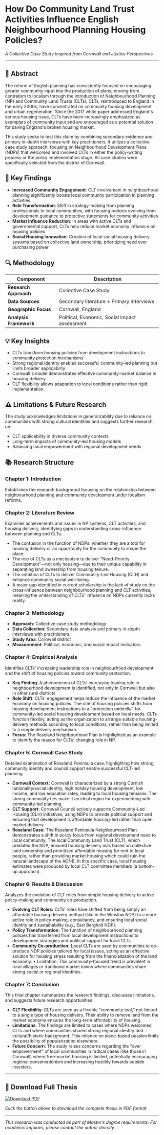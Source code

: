 # How Do Community Land Trust Activities Influence English Neighbourhood Planning Housing Policies?

*A Collective Case Study Inspired from Cornwall and Justice Perspectives*

---

## 📖 Abstract

The reform of English planning has consistently focused on encouraging greater community input into the production of plans, moving from centralism to localism through the introduction of Neighbourhood Planning (NP) and Community Land Trusts (CLTs). CLTs, reintroduced to England in the early 2000s, have concentrated on community housing development and urban regeneration. Since the 2017 white paper addressed England's serious housing issue, CLTs have been increasingly emphasized as exemplars of community input and are encouraged as a potential solution for saving England's broken housing market.

This study seeks to test this claim by combining secondary evidence and primary in-depth interviews with key practitioners. It utilizes a collective case study approach, focusing on Neighbourhood Development Plans (NDPs) that welcomed and involved CLTs in either the policy-writing process or the policy implementation stage. All case studies were specifically selected from the district of Cornwall.

## 🎯 Key Findings

- **Increased Community Engagement**: CLT involvement in neighbourhood planning significantly boosts local community participation in planning activities
- **Role Transformation**: Shift in strategy-making from planning professionals to local communities, with housing policies evolving from development guidance to protective statements for community activities
- **Market Influence Reduction**: In areas with active CLTs and governmental support, CLTs help reduce market economy influence on housing policies
- **Social Housing Innovation**: Creation of local social housing delivery systems based on collective land ownership, prioritizing need over purchasing power

## 🔍 Methodology

| Component | Description |
|-----------|-------------|
| **Research Approach** | Collective Case Study |
| **Data Sources** | Secondary literature + Primary interviews |
| **Geographic Focus** | Cornwall, England |
| **Analysis Framework** | Political, Economic, Social impact assessment |

## 💡 Key Insights

- CLTs transform housing policies from development instructions to community protection mechanisms
- Strong regional identity enables successful community-led planning but limits broader applicability  
- Cornwall's model demonstrates effective community-market balance in housing delivery
- CLT flexibility allows adaptation to local conditions rather than rigid implementation

## ⚠️ Limitations & Future Research

The study acknowledges limitations in generalizability due to reliance on communities with strong cultural identities and suggests further research on:

- CLT applicability in diverse community contexts
- Long-term impacts of community-led housing models
- Balancing local empowerment with regional development needs

## 📚 Research Structure

### Chapter 1: Introduction
Establishes the research background focusing on the relationship between neighbourhood planning and community development under localism reforms.

### Chapter 2: Literature Review
Examines achievements and issues in NP systems, CLT activities, and housing delivery, identifying gaps in understanding cross-influence between planning and CLTs.
- The confusion in the function of NDPs: whether they are a tool for housing delivery or an opportunity for the community to shape the place.
- The role of CLTs as a mechanism to deliver "Need-Priority Development"—not only housing—due to their unique capability in separating land ownership from housing tenure.
- The ambition of CLTs to deliver Community-Led Housing (CLH) and enhance community social well-being.
- A major gap identified in current scholarship is the lack of study on the cross-influence between neighbourhood planning and CLT activities, meaning the understanding of CLTs' influence on NDPs currently lacks reality.
### Chapter 3: Methodology
- **Approach**: Collective case study methodology
- **Data Collection**: Secondary data analysis and primary in-depth interviews with practitioners  
- **Study Area**: Cornwall district
- **Measurement**: Political, economic, and social impact indicators

### Chapter 4: Empirical Analysis
Identifies CLTs' increasing leadership role in neighbourhood development and the shift of housing policies toward community protection.
- **Key Finding**: A phenomenon of CLTs’ increasing leading role in neighbourhood development is identified, not only in Cornwall but also in other rural districts.
- **Role Shift**: CLTs' engagement helps reduce the influence of the market economy on housing policies. The role of housing policies shifts from housing development instructions to a "protection umbrella" for community-led social housing development based on local needs. CLTs function flexibly, acting as the organization to arrange suitable housing-delivery methods according to local conditions, rather than being limited to a simple delivery mechanism.
- **Focus**: The Roseland Neighbourhood Plan is highlighted as an example to identify the reason for CLTs' changing role in NP.

### Chapter 5: Cornwall Case Study
Detailed examination of Roseland Peninsula case, highlighting how strong community identity and council support enable successful CLT-led planning.
- **Cornwall Context:** Cornwall is characterized by a strong Cornish nationality/social identity, high holiday housing development, low income, and low education rates, leading to local housing tensions. The strong community ties make it an ideal region for experimenting with community-led planning.
- **CLT Support:** Cornwall Council actively supports Community-Led Housing (CLH) initiatives, using NDPs to provide political support and ensuring that development is affordable housing-led rather than open market delivery.
- **Roseland Case:** The Roseland Peninsula Neighbourhood Plan demonstrates a shift in policy focus from regional development need to local community. The local Community Land Trust (CLT), which predated the NDP, ensured housing delivery was based on collective land ownership and prioritized affordable housing for rent to local people, rather than providing market housing which could ruin the natural landscape of the AONB. In this specific case, local housing estimates were produced by local CLT committee members (a bottom-up approach).

### Chapter 6: Results & Discussion
Analyzes the evolution of CLT roles from simple housing delivery to active policy-making and community co-production.
- **Evolving CLT Roles:** CLTs’ roles have shifted from being simply an affordable housing delivery method (like in the Winslow NDP) to a more active role in policy-making, consultancy, and ensuring local social identity and sustainability (e.g., East Bergholt NDP).
- **Policy Transformation:** The function of neighbourhood planning policies has transferred from local development instructions to development strategies and political support for local CLTs.
- **Community Co-production:** Local CLTs are used by communities to co-produce NDP policies tailored for local issues, acting as an effective solution for housing stress resulting from the financialization of the land economy.
• Limitation: This community-focused trend is prevalent in rural villages or traditional market towns where communities share strong social or regional identities.

### Chapter 7: Conclusion
This final chapter summarizes the research findings, discusses limitations, and suggests future research opportunities.
- **CLT Flexibility**: CLTs are seen as a flexible "community tool," not limited to a single type of housing delivery. Their ability to remove land from the market economy ensures the long-term affordability of housing.
- **Limitations**: The findings are limited to cases where NDPs welcomed CLTs and where communities shared strong regional identity and cultural/historic background. This reliance on place-based passion limits the possibility of popularization elsewhere.
- **Future Concern**: The study raises concerns regarding the "over empowerment" of local communities in radical cases (like those in Cornwall) where free-market housing is limited, potentially encouraging regional conservationism and increasing hostility towards outside investors.

---

## 📄 Download Full Thesis

[![Download PDF](https://img.shields.io/badge/Download-Full_Thesis_PDF-blue.svg)](./projects/master_dissertation_on_CLT_2019.pdf)

*Click the button above to download the complete thesis in PDF format*

---

*This research was conducted as part of Master's degree requirements. For academic inquiries, please contact the author directly.*
